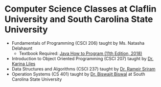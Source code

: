 # Computer Science Classes at Claflin University and South Carolina State University

- Fundamentals of Programming (CSCI 206) taught by Ms. Natasha Delahaunt
  - Textbook Required: [Java How to Program (11th Edition, 2018)](https://www.amazon.com/Java-Program-Early-Objects-Deitel/dp/0134743350/)
- Introduction to Object Oriented Programming (CSCI 207) taught by [Dr. Karina Liles](https://www.claflin.edu/academics-research/faculty-research/meet-our-faculty/dr.-karina-liles)
- Data Structures and Algorithms (CSCI 237) taught by [Dr. Rameir Sriram](mailto:rsriram@claflin.edu)
- Operation Systems (CS 401) taught by [Dr. Biswajit Biswal](http://mcs.scsu.edu/cybersecurity/index.php/faculty-and-staffs) at South Carolina State University
